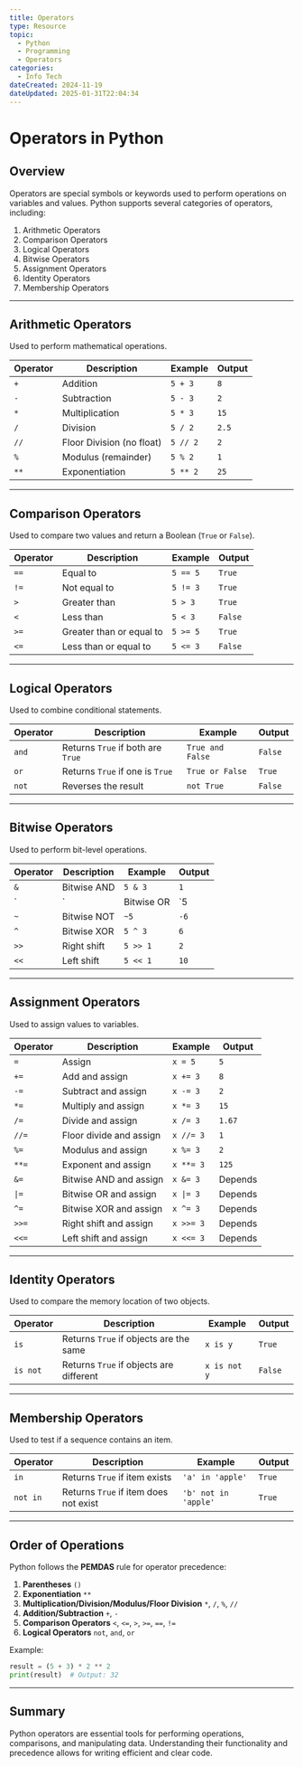 ```yaml
---
title: Operators
type: Resource
topic: 
  - Python
  - Programming
  - Operators
categories:
  - Info Tech
dateCreated: 2024-11-19
dateUpdated: 2025-01-31T22:04:34
---
```


# Operators in Python

## Overview
Operators are special symbols or keywords used to perform operations on variables and values. Python supports several categories of operators, including:

1. Arithmetic Operators
2. Comparison Operators
3. Logical Operators
4. Bitwise Operators
5. Assignment Operators
6. Identity Operators
7. Membership Operators

---

## Arithmetic Operators
Used to perform mathematical operations.

| Operator | Description               | Example       | Output |
|----------|---------------------------|---------------|--------|
| `+`      | Addition                  | `5 + 3`       | `8`    |
| `-`      | Subtraction               | `5 - 3`       | `2`    |
| `*`      | Multiplication            | `5 * 3`       | `15`   |
| `/`      | Division                  | `5 / 2`       | `2.5`  |
| `//`     | Floor Division (no float) | `5 // 2`      | `2`    |
| `%`      | Modulus (remainder)       | `5 % 2`       | `1`    |
| `**`     | Exponentiation            | `5 ** 2`      | `25`   |

---

## Comparison Operators
Used to compare two values and return a Boolean (`True` or `False`).

| Operator | Description                | Example       | Output  |
|----------|----------------------------|---------------|---------|
| `==`     | Equal to                   | `5 == 5`      | `True`  |
| `!=`     | Not equal to               | `5 != 3`      | `True`  |
| `>`      | Greater than               | `5 > 3`       | `True`  |
| `<`      | Less than                  | `5 < 3`       | `False` |
| `>=`     | Greater than or equal to   | `5 >= 5`      | `True`  |
| `<=`     | Less than or equal to      | `5 <= 3`      | `False` |

---

## Logical Operators
Used to combine conditional statements.

| Operator | Description               | Example                  | Output  |
|----------|---------------------------|--------------------------|---------|
| `and`    | Returns `True` if both are `True` | `True and False` | `False` |
| `or`     | Returns `True` if one is `True`   | `True or False`  | `True`  |
| `not`    | Reverses the result          | `not True`        | `False` |

---

## Bitwise Operators
Used to perform bit-level operations.

| Operator | Description                    | Example      | Output |
|----------|--------------------------------|--------------|--------|
| `&`      | Bitwise AND                   | `5 & 3`      | `1`    |
| `|`      | Bitwise OR                    | `5 | 3`      | `7`    |
| `~`      | Bitwise NOT                   | `~5`         | `-6`   |
| `^`      | Bitwise XOR                   | `5 ^ 3`      | `6`    |
| `>>`     | Right shift                   | `5 >> 1`     | `2`    |
| `<<`     | Left shift                    | `5 << 1`     | `10`   |

---

## Assignment Operators
Used to assign values to variables.

| Operator | Description                    | Example       | Output  |
|----------|--------------------------------|---------------|---------|
| `=`      | Assign                        | `x = 5`       | `5`     |
| `+=`     | Add and assign                | `x += 3`      | `8`     |
| `-=`     | Subtract and assign           | `x -= 3`      | `2`     |
| `*=`     | Multiply and assign           | `x *= 3`      | `15`    |
| `/=`     | Divide and assign             | `x /= 3`      | `1.67`  |
| `//=`    | Floor divide and assign       | `x //= 3`     | `1`     |
| `%=`     | Modulus and assign            | `x %= 3`      | `2`     |
| `**=`    | Exponent and assign           | `x **= 3`     | `125`   |
| `&=`     | Bitwise AND and assign        | `x &= 3`      | Depends |
| <code>&#124;=</code> | Bitwise OR and assign| <code>x &#124;= 3</code>| Depends |
| `^=`     | Bitwise XOR and assign        | `x ^= 3`      | Depends |
| `>>=`    | Right shift and assign        | `x >>= 3`     | Depends |
| `<<=`    | Left shift and assign         | `x <<= 3`     | Depends |

---

## Identity Operators
Used to compare the memory location of two objects.

| Operator | Description                          | Example          | Output  |
|----------|--------------------------------------|------------------|---------|
| `is`     | Returns `True` if objects are the same | `x is y`      | `True`  |
| `is not` | Returns `True` if objects are different | `x is not y` | `False` |

---

## Membership Operators
Used to test if a sequence contains an item.

| Operator | Description                          | Example                | Output  |
|----------|--------------------------------------|------------------------|---------|
| `in`     | Returns `True` if item exists        | `'a' in 'apple'`       | `True`  |
| `not in` | Returns `True` if item does not exist | `'b' not in 'apple'`   | `True`  |

---

## Order of Operations
Python follows the **PEMDAS** rule for operator precedence:
1. **Parentheses** `()`
2. **Exponentiation** `**`
3. **Multiplication/Division/Modulus/Floor Division** `*`, `/`, `%`, `//`
4. **Addition/Subtraction** `+`, `-`
5. **Comparison Operators** `<`, `<=`, `>`, `>=`, `==`, `!=`
6. **Logical Operators** `not`, `and`, `or`

Example:

```python
result = (5 + 3) * 2 ** 2
print(result)  # Output: 32
```

---

## Summary
Python operators are essential tools for performing operations, comparisons, and manipulating data. Understanding their functionality and precedence allows for writing efficient and clear code.
